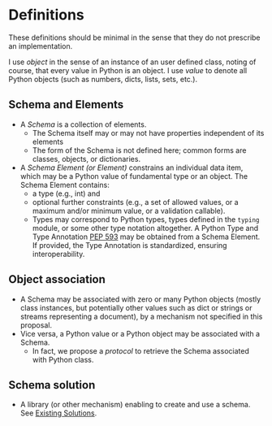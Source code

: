 # Definitions

These definitions should be minimal in the sense that they do not prescribe an implementation. 

I use _object_ in the sense of an instance of an user defined class, noting of course, that every value in Python is an object. I use _value_ to denote all Python objects (such as numbers, dicts, lists, sets, etc.). 

## Schema and Elements
- A *Schema* is a collection of elements.
  - The Schema itself may or may not have properties independent of its elements
  - The form of the Schema is not defined here; common forms are classes, objects, or dictionaries.
- A *Schema Element (or Element)* constrains an individual data item, which may be a Python value of fundamental type or an object. 
The Schema Element contains: 
  - a type (e.g., int) and 
  - optional further constraints (e.g., a set of allowed values, or a maximum and/or minimum value, or a validation callable). 
  - Types may correspond to Python types, types defined in the `typing` module, or some other type notation altogether.
A Python Type and Type Annotation [PEP 593](https://www.python.org/dev/peps/pep-0593) may be obtained from a Schema Element. If provided, the Type Annotation is standardized, ensuring interoperability. 



## Object association

- A Schema may be associated with zero or many Python objects (mostly class instances, but potentially other values such as dict or strings or streams representing a document), by a mechanism not specified in this proposal. 
- Vice versa, a Python value or a Python object may be associated with a Schema. 
  - In fact, we propose a _protocol_ to retrieve the Schema associated with Python class. 

## Schema solution
- A library (or other mechanism) enabling to create and use a schema. See [Existing Solutions](ExistingSolutions.md).